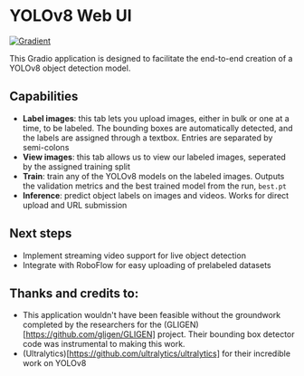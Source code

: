 # YOLOv8 Web UI

[![Gradient](https://assets.paperspace.io/img/gradient-badge.svg)](https://console.paperspace.com/github/gradient-ai/yolo/blob/master/YOLO.ipynb?machine=Free-GPU)

This Gradio application is designed to facilitate the end-to-end creation of a YOLOv8 object detection model.

## Capabilities

- **Label images**: this tab lets you upload images, either in bulk or one at a time, to be labeled. The bounding boxes are automatically detected, and the labels are assigned through a textbox. Entries are separated by semi-colons
- **View images**: this tab allows us to view our labeled images, seperated by the assigned training split
- **Train**: train any of the YOLOv8 models on the labeled images. Outputs the validation metrics and the best trained model from the run, `best.pt`
- **Inference**: predict object labels on images and videos. Works for direct upload and URL submission

## Next steps

- Implement streaming video support for live object detection
- Integrate with RoboFlow for easy uploading of prelabeled datasets

## Thanks and credits to:

- This application wouldn't have been feasible without the groundwork completed by the researchers for the (GLIGEN)[https://github.com/gligen/GLIGEN] project. Their bounding box detector code was instrumental to making this work.
- (Ultralytics)[https://github.com/ultralytics/ultralytics] for their incredible work on YOLOv8

